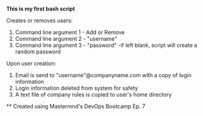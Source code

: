 **This is my first bash script**

Creates or removes users:
1. Command line argument 1 - Add or Remove
2. Command line argument 2 - "username"
3. Command line argument 3 - "password"
	-if left blank, script will create a random password

Upon user creation:
1. Email is send to "username"@companyname.com with a copy of login information
2. Login information deleted from system for safety
3. A text file of company rules is copied to user's home directory

** Created using Mastermnd's DevOps Bootcamp Ep. 7
